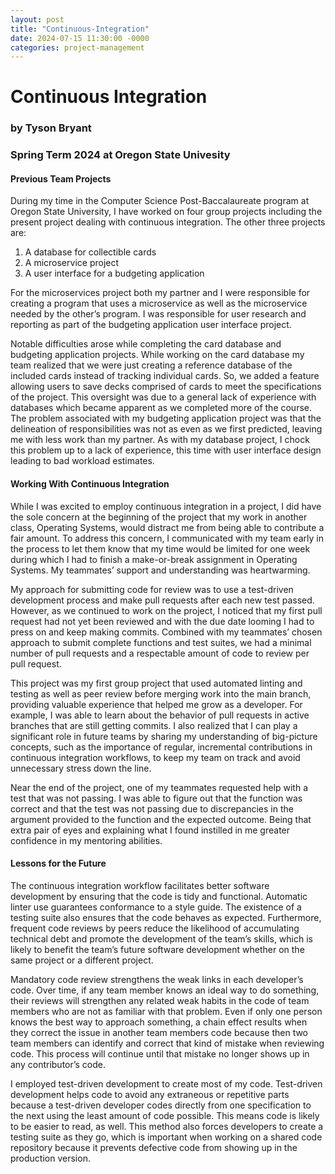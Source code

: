 ```yaml
---
layout: post
title: "Continuous-Integration"
date: 2024-07-15 11:30:00 -0000
categories: project-management
---
```


# Continuous Integration
### by Tyson Bryant
### Spring Term 2024 at Oregon State Univesity
#### Previous Team Projects
During my time in the Computer Science Post-Baccalaureate program at Oregon State University, I have worked on four group projects including the present project dealing with continuous integration. The other three projects are: 
1. A database for collectible cards
2. A microservice project
3. A user interface for a budgeting application

For the microservices project both my partner and I were responsible for creating a program that uses a microservice as well as the microservice needed by the other’s program. I was responsible for user research and reporting as part of the budgeting application user interface project.

Notable difficulties arose while completing the card database and budgeting application projects. While working on the card database my team realized that we were just creating a reference database of the included cards instead of tracking individual cards. So, we added a feature allowing users to save decks comprised of cards to meet the specifications of the project. This oversight was due to a general lack of experience with databases which became apparent as we completed more of the course. The problem associated with my budgeting application project was that the delineation of responsibilities was not as even as we first predicted, leaving me with less work than my partner. As with my database project, I chock this problem up to a lack of experience, this time with user interface design leading to bad workload estimates.

#### Working With Continuous Integration
While I was excited to employ continuous integration in a project, I did have the sole concern at the beginning of the project that my work in another class, Operating Systems, would distract me from being able to contribute a fair amount. To address this concern, I communicated with my team early in the process to let them know that my time would be limited for one week during which I had to finish a make-or-break assignment in Operating Systems. My teammates’ support and understanding was heartwarming. 

My approach for submitting code for review was to use a test-driven development process and make pull requests after each new test passed. However, as we continued to work on the project, I noticed that my first pull request had not yet been reviewed and with the due date looming I had to press on and keep making commits. Combined with my teammates’ chosen approach to submit complete functions and test suites, we had a minimal number of pull requests and a respectable amount of code to review per pull request.

This project was my first group project that used automated linting and testing as well as peer review before merging work into the main branch, providing valuable experience that helped me grow as a developer. For example, I was able to learn about the behavior of pull requests in active branches that are still getting commits. I also realized that I can play a significant role in future teams by sharing my understanding of big-picture concepts, such as the importance of regular, incremental contributions in continuous integration workflows, to keep my team on track and avoid unnecessary stress down the line.

Near the end of the project, one of my teammates requested help with a test that was not passing. I was able to figure out that the function was correct and that the test was not passing due to discrepancies in the argument provided to the function and the expected outcome. Being that extra pair of eyes and explaining what I found instilled in me greater confidence in my mentoring abilities.

#### Lessons for the Future
The continuous integration workflow facilitates better software development by ensuring that the code is tidy and functional. Automatic linter use guarantees conformance to a style guide. The existence of a testing suite also ensures that the code behaves as expected. Furthermore, frequent code reviews by peers reduce the likelihood of accumulating technical debt and promote the development of the team’s skills, which is likely to benefit the team’s future software development whether on the same project or a different project. 

Mandatory code review strengthens the weak links in each developer’s code. Over time, if any team member knows an ideal way to do something, their reviews will strengthen any related weak habits in the code of team members who are not as familiar with that problem. Even if only one person knows the best way to approach something, a chain effect results when they correct the issue in another team members code because then two team members can identify and correct that kind of mistake when reviewing code. This process will continue until that mistake no longer shows up in any contributor’s code. 

I employed test-driven development to create most of my code. Test-driven development helps code to avoid any extraneous or repetitive parts because a test-driven developer codes directly from one specification to the next using the least amount of code possible. This means code is likely to be easier to read, as well. This method also forces developers to create a testing suite as they go, which is important when working on a shared code repository because it prevents defective code from showing up in the production version.